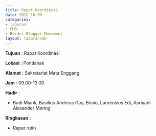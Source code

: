 ```yaml
---
title: Rapat Koordinasi
date: 2012-10-09
categories:
- laporan
- CMB
- Border Blogger Movement
layout: laporancmb
---
```


**Tujuan** :   Rapat Koordinasi 

**Lokasi** :  Pontianak 

**Alamat** :  Sekretariat Mata Enggang 

**Jam** :  09.00-13.00 

**Hadir** :
* Budi Miank,  Basilius Andreas Gas, Bosio, Laurensius Edi, Asriyadi Alexander Mering 

**Ringkasan** :
* Rapat rutin

